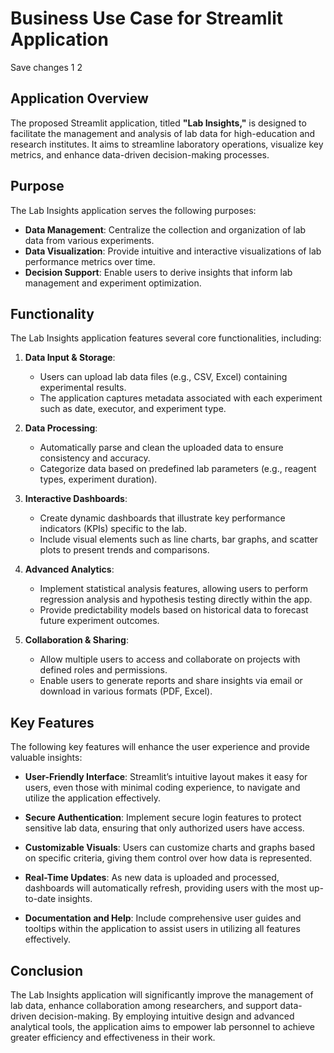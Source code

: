 # Business Use Case for Streamlit Application

Save changes 1 2

## Application Overview
The proposed Streamlit application, titled **"Lab Insights,"** is designed to facilitate the management and analysis of lab data for high-education and research institutes. It aims to streamline laboratory operations, visualize key metrics, and enhance data-driven decision-making processes.

## Purpose
The Lab Insights application serves the following purposes:
- **Data Management**: Centralize the collection and organization of lab data from various experiments.
- **Data Visualization**: Provide intuitive and interactive visualizations of lab performance metrics over time.
- **Decision Support**: Enable users to derive insights that inform lab management and experiment optimization.

## Functionality
The Lab Insights application features several core functionalities, including:

1. **Data Input & Storage**:
   - Users can upload lab data files (e.g., CSV, Excel) containing experimental results.
   - The application captures metadata associated with each experiment such as date, executor, and experiment type.

2. **Data Processing**:
   - Automatically parse and clean the uploaded data to ensure consistency and accuracy.
   - Categorize data based on predefined lab parameters (e.g., reagent types, experiment duration).

3. **Interactive Dashboards**:
   - Create dynamic dashboards that illustrate key performance indicators (KPIs) specific to the lab.
   - Include visual elements such as line charts, bar graphs, and scatter plots to present trends and comparisons.

4. **Advanced Analytics**:
   - Implement statistical analysis features, allowing users to perform regression analysis and hypothesis testing directly within the app.
   - Provide predictability models based on historical data to forecast future experiment outcomes.

5. **Collaboration & Sharing**:
   - Allow multiple users to access and collaborate on projects with defined roles and permissions.
   - Enable users to generate reports and share insights via email or download in various formats (PDF, Excel).

## Key Features
The following key features will enhance the user experience and provide valuable insights:

- **User-Friendly Interface**: Streamlit’s intuitive layout makes it easy for users, even those with minimal coding experience, to navigate and utilize the application effectively.
  
- **Secure Authentication**: Implement secure login features to protect sensitive lab data, ensuring that only authorized users have access.
  
- **Customizable Visuals**: Users can customize charts and graphs based on specific criteria, giving them control over how data is represented.
  
- **Real-Time Updates**: As new data is uploaded and processed, dashboards will automatically refresh, providing users with the most up-to-date insights.
  
- **Documentation and Help**: Include comprehensive user guides and tooltips within the application to assist users in utilizing all features effectively.

## Conclusion
The Lab Insights application will significantly improve the management of lab data, enhance collaboration among researchers, and support data-driven decision-making. By employing intuitive design and advanced analytical tools, the application aims to empower lab personnel to achieve greater efficiency and effectiveness in their work.